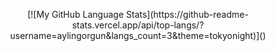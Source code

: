 <p align="center">
  [![My GitHub Language Stats](https://github-readme-stats.vercel.app/api/top-langs/?username=aylingorgun&langs_count=3&theme=tokyonight)]()
</p>
